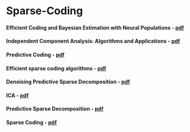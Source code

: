 # Sparse-Coding

#### Efficient Coding and Bayesian Estimation with Neural Populations - [pdf](http://www.cns.nyu.edu/pub/lcv/ganguli-phd.pdf)
#### Independent Component Analysis: Algorithms and Applications - [pdf](https://www.cs.helsinki.fi/u/ahyvarin/papers/NN00new.pdf)
#### Predictive Coding - [pdf](https://homes.cs.washington.edu/~rao/predcoding2011.pdf)
#### Efficient sparse coding algorithms - [pdf](https://papers.nips.cc/paper/2979-efficient-sparse-coding-algorithms.pdf)
#### Denoising Predictive Sparse Decomposition - [pdf](http://ieeexplore.ieee.org/stamp/stamp.jsp?tp=&arnumber=6741440)
#### ICA - [pdf](https://arxiv.org/pdf/1404.2986.pdf)
#### Predictive Sparse Decomposition - [pdf](https://cs.nyu.edu/~yann/research/sparse/index.html)
#### Sparse Coding - [pdf](https://www.cs.ubc.ca/~schmidtm/MLRG/sparseCoding.pdf)
